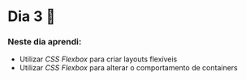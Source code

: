 # Dia 3 📆

### Neste dia aprendi:

* Utilizar *CSS Flexbox* para criar layouts flexíveis
* Utilizar *CSS Flexbox* para alterar o comportamento de containers